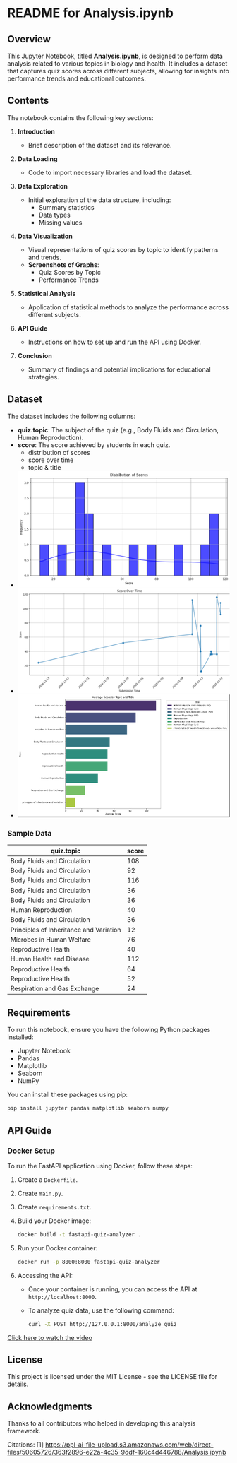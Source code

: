 
# README for Analysis.ipynb

## Overview
This Jupyter Notebook, titled **Analysis.ipynb**, is designed to perform data analysis related to various topics in biology and health. It includes a dataset that captures quiz scores across different subjects, allowing for insights into performance trends and educational outcomes.

## Contents
The notebook contains the following key sections:

1. **Introduction**
   - Brief description of the dataset and its relevance.
   
2. **Data Loading**
   - Code to import necessary libraries and load the dataset.

3. **Data Exploration**
   - Initial exploration of the data structure, including:
     - Summary statistics
     - Data types
     - Missing values

4. **Data Visualization**
   - Visual representations of quiz scores by topic to identify patterns and trends.
   - **Screenshots of Graphs**:
     - Quiz Scores by Topic
     - Performance Trends

5. **Statistical Analysis**
   - Application of statistical methods to analyze the performance across different subjects.

6. **API Guide**
   - Instructions on how to set up and run the API using Docker.

7. **Conclusion**
   - Summary of findings and potential implications for educational strategies.

## Dataset
The dataset includes the following columns:
- **quiz.topic**: The subject of the quiz (e.g., Body Fluids and Circulation, Human Reproduction).
- **score**: The score achieved by students in each quiz.
  - distribution of scores
  - score over time
  - topic & title
 - ![distribution of scores](score-vs-frequency.png)
  - ![score over time](score-over-time.png)
  -  ![topic&title.png](topic&title.png)
### Sample Data
| quiz.topic                               | score |
|------------------------------------------|-------|
| Body Fluids and Circulation              | 108   |
| Body Fluids and Circulation              | 92    |
| Body Fluids and Circulation              | 116   |
| Body Fluids and Circulation              | 36    |
| Body Fluids and Circulation              | 36    |
| Human Reproduction                       | 40    |
| Body Fluids and Circulation              | 36    |
| Principles of Inheritance and Variation  | 12    |
| Microbes in Human Welfare                | 76    |
| Reproductive Health                      | 40    |
| Human Health and Disease                 | 112   |
| Reproductive Health                      | 64    |
| Reproductive Health                      | 52    |
| Respiration and Gas Exchange             | 24    |

## Requirements
To run this notebook, ensure you have the following Python packages installed:
- Jupyter Notebook
- Pandas
- Matplotlib
- Seaborn
- NumPy

You can install these packages using pip:

```bash
pip install jupyter pandas matplotlib seaborn numpy
```

## API Guide

### Docker Setup

To run the FastAPI application using Docker, follow these steps:

1. Create a `Dockerfile`.
2. Create `main.py`.
3. Create `requirements.txt`.
4. Build your Docker image:

   ```bash
   docker build -t fastapi-quiz-analyzer .
   ```

5. Run your Docker container:

   ```bash
   docker run -p 8000:8000 fastapi-quiz-analyzer
   ```

6. Accessing the API:
   - Once your container is running, you can access the API at `http://localhost:8000`.
   - To analyze quiz data, use the following command:

     ```bash
     curl -X POST http://127.0.0.1:8000/analyze_quiz
     ```
[Click here to watch the video](api-guide.mp4)
## License
This project is licensed under the MIT License - see the LICENSE file for details.

## Acknowledgments
Thanks to all contributors who helped in developing this analysis framework.

Citations:
[1] https://ppl-ai-file-upload.s3.amazonaws.com/web/direct-files/50605726/363f2896-e22a-4c35-9ddf-160c4d446788/Analysis.ipynb
